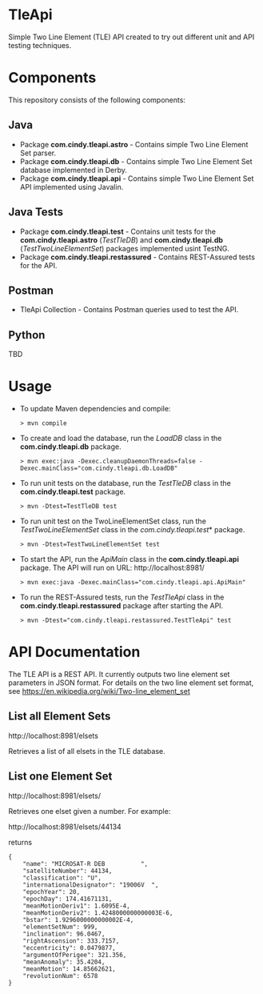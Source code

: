 # TleApi
Simple Two Line Element (TLE) API created to try out different unit and API testing techniques.

# Components

This repository consists of the following components:
## Java
* Package **com.cindy.tleapi.astro** - Contains simple Two Line Element Set parser.
* Package **com.cindy.tleapi.db** - Contains simple Two Line Element Set database
implemented in Derby.
* Package **com.cindy.tleapi.api** - Contains simple Two Line Element Set API implemented using
Javalin.
## Java Tests
* Package **com.cindy.tleapi.test** - Contains unit tests for the **com.cindy.tleapi.astro** (*TestTleDB*) and
**com.cindy.tleapi.db** (*TestTwoLineElementSet*) packages implemented usint TestNG.
* Package **com.cindy.tleapi.restassured** - Contains REST-Assured tests for the API.

## Postman
* TleApi Collection - Contains Postman queries used to test the API.

## Python
TBD

# Usage

* To update Maven dependencies and compile:

    `> mvn compile`
* To create and load the database,   run the *LoadDB* class
in the  **com.cindy.tleapi.db** package.

    `> mvn exec:java -Dexec.cleanupDaemonThreads=false -Dexec.mainClass="com.cindy.tleapi.db.LoadDB"`
    
* To run unit tests on the database, run the *TestTleDB* class
in the **com.cindy.tleapi.test** package.

    `> mvn -Dtest=TestTleDB test`
* To run unit test on the TwoLineElementSet class, run the *TestTwoLineElementSet* class
in the *com.cindy.tleapi.test** package.

    `> mvn -Dtest=TestTwoLineElementSet test`
    
* To start the API,                  run the *ApiMain* class
in the **com.cindy.tleapi.api** package. 
The API will run on
URL:  http://localhost:8981/

    `> mvn exec:java -Dexec.mainClass="com.cindy.tleapi.api.ApiMain"`
* To run the REST-Assured tests,
run the *TestTleApi* class in the **com.cindy.tleapi.restassured** package
after starting the API. 

    `> mvn -Dtest="com.cindy.tleapi.restassured.TestTleApi" test`

# API Documentation

The TLE API is a REST API. It currently outputs two line element set parameters in JSON 
format.  For details on the two line element set format, see 
https://en.wikipedia.org/wiki/Two-line_element_set

## List all Element Sets
http://localhost:8981/elsets

Retrieves a list of all elsets in the TLE database.

## List one Element Set
http://localhost:8981/elsets/<num>

Retrieves one elset given a number.  For example:

http://localhost:8981/elsets/44134

returns
```
{
    "name": "MICROSAT-R DEB          ",
    "satelliteNumber": 44134,
    "classification": "U",
    "internationalDesignator": "19006V  ",
    "epochYear": 20,
    "epochDay": 174.41671131,
    "meanMotionDeriv1": 1.6095E-4,
    "meanMotionDeriv2": 1.4248000000000003E-6,
    "bstar": 1.9296000000000002E-4,
    "elementSetNum": 999,
    "inclination": 96.0467,
    "rightAscension": 333.7157,
    "eccentricity": 0.0479877,
    "argumentOfPerigee": 321.356,
    "meanAnomaly": 35.4204,
    "meanMotion": 14.85662621,
    "revolutionNum": 6578
}
```

